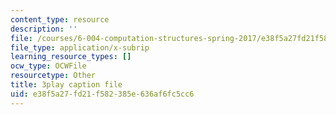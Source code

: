 ```yaml
---
content_type: resource
description: ''
file: /courses/6-004-computation-structures-spring-2017/e38f5a27fd21f582385e636af6fc5cc6_O6yw1qkECig.srt
file_type: application/x-subrip
learning_resource_types: []
ocw_type: OCWFile
resourcetype: Other
title: 3play caption file
uid: e38f5a27-fd21-f582-385e-636af6fc5cc6
---
```

